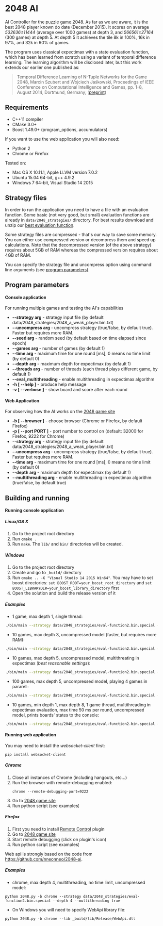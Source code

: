 # 2048 AI #

AI Controller for the puzzle [game 2048](https://gabrielecirulli.github.io/2048/). As far as we are aware, it is the best 2048 player known do date (December 2015). It scores on average *532636±11444* (average over 1000 games) at depth 3, and *566561±27164* (300 games) at depth 5. At depth 5 it achieves the tile 8k in 100%, 16k in 97%, and 32k in 60% of games. 

The program uses classical expectimax with a state evaluation function, which has been learned from scratch using a variant of temporal difference learning. The learning algorithm will be disclosed later, but this work extends our earlier one published as:

> Temporal Difference Learning of N-Tuple Networks for the Game 2048, Marcin Szubert and Wojciech Jaśkowski, Proceedings of IEEE Conference on Computational Intelligence and Games, pp. 1-8, August 2014, Dortmund, Germany, ([preprint](http://www.cs.put.poznan.pl/mszubert/pub/szubert2014cig.pdf "preprint"))


## Requirements ##

* C++11 compiler
* CMake 3.0+
* Boost 1.49.0+ (program_options, accumulators)

If you want to use the web application you will also need:

* Python 2
* Chrome or Firefox

Tested on:

* Mac OS X 10.11.1, Apple LLVM version 7.0.2
* Ubuntu 15.04 64-bit, g++ 4.9.2
* Windows 7 64-bit, Visual Studio 14 2015

## Strategy files ##

In order to run the application you need to have a file with an evaluation function. Some basic (not very good, but small) evaluation functions are already in ```data/2048_strategies/``` directory. For best results download and unzip our [best evaluation function](https://dl.dropboxusercontent.com/u/66539680/eval-function2.bin.special.zip).

Some strategy files are compressed - that's our way to save some memory. You can either use compressed version or decompress them and speed up calculations. Note that the decompressed version (of the above strategy) requires about 5GB of RAM whereas the compressed version requires about 4GB of RAM.

You can specify the strategy file and uncompress option using command line arguments (see [program parameters](#program-parameters)).

## Program parameters ##

#### Console application ####

For running multiple games and testing the AI's capabilities

+ **--strategy arg** - strategy input file (by default data/2048_strategies/2048_a_weak_player.bin.txt)
+ **--uncompress arg** - uncompress strategy (true/false, by default true). Faster but requires more RAM.
+ **--seed arg** - random seed (by default based on time elapsed since epoch)
+ **--games arg** - number of games (by default 1)
+ **--time arg** - maximum time for one round [ms], 0 means no time limit (by default 0)
+ **--depth arg** - maximum depth for expectimax (by default 1)
+ **--threads arg** - number of threads (each thread plays different game, by default 1)
+ **--eval_multithreading** - enable multithreading in expectimax algorithm
+ **-h [ --help ]** - produce help message
+ **-v [ --verbose ]** - show board and score after each round

#### Web Application ####

For observing how the AI works on the [2048 game site](http://gabrielecirulli.github.io/2048/)

+ **-b [ --browser ]** - choose browser (Chrome or Firefox, by default Firefox)
+ **-p [ --port PORT ]** - port number to control on (default: 32000 for Firefox, 9222 for Chrome)
+ **--strategy arg** - strategy input file (by default data/2048_strategies/2048_a_weak_player.bin.txt)
+ **--uncompress arg** - uncompress strategy (true/false, by default true). Faster but requires more RAM.
+ **--time arg** - maximum time for one round [ms], 0 means no time limit (by default 0)
+ **--depth arg** - maximum depth for expectimax (by default 1)
+ **--multithreading arg** - enable multithreading in expectimax algorithm (true/false, by default true)

## Building and running ##

#### Running console application ####

##### Linux/OS X #####

1. Go to the project root directory
2. Run ```cmake .```
3. Run ```make```. The ```lib/``` and ```bin/``` directories will be created.

##### Windows #####

1. Go to the project root directory
2. Create and go to ```_build/``` directory
3. Run ```cmake .. -G "Visual Studio 14 2015 Win64"```. You may have to set boost directories: ```set BOOST_ROOT=your_boost_root_directory``` and ```set BOOST_LIBRARYDIR=your_boost_library_directory``` first
4. Open the solution and build the release version of it

##### Examples #####

* 1 game, max depth 1, single thread:
```bash
./bin/main --strategy data/2048_strategies/eval-function2.bin.special --uncompress false
```
* 10 games, max depth 3, uncompressed model (faster, but requires more RAM):
```bash
./bin/main --strategy data/2048_strategies/eval-function2.bin.special --games 10 --depth 3
```
* 10 games, max depth 5, uncompressed model, multithreating in expectimax (*best reasonable settings*):
```bash
./bin/main --strategy data/2048_strategies/eval-function2.bin.special --games 10 --depth 5 --eval_multithreading
```
* 100 games, max depth 5, uncompressed model, playing 4 games in pararell:
```bash
./bin/main --strategy data/2048_strategies/eval-function2.bin.special --games 100 --depth 5 --threads 4
```
* 10 games, min depth 1, max depth 8, 1 game thread, multithreading in expectimax evaluation, max time 50 ms per round, uncompressed model, prints boards' states to the console:
```bash
./bin/main --strategy data/2048_strategies/eval-function2.bin.special --games 10 --depth 8 --time 50 --eval_multithreading  -v
```

#### Running web application ####

You may need to install the *websocket-client* first:
```
pip install websocket-client
```

##### Chrome #####

1. Close all instances of Chrome (including hangouts, etc...)
2. Run the browser with remote-debugging enabled:
    ```
    chrome --remote-debugging-port=9222
    ```
3. Go to [2048 game site](http://gabrielecirulli.github.io/2048/)
4. Run python script (see examples)

##### Firefox #####

1. First you need to install [Remote Control](https://addons.mozilla.org/pl/firefox/addon/remote-control/) plugin
2. Go to [2048 game site](http://gabrielecirulli.github.io/2048/)
3. Start remote debugging (click on plugin's icon)
4. Run python script (see examples)

Web api is strongly based on the code from https://github.com/nneonneo/2048-ai.

##### Examples #####

* chrome, max depth 4, multithreading, no time limit, uncompressed model:
```
python 2048.py -b chrome --strategy data/2048_strategies/eval-function2.bin.special --depth 4 --multithreading true
```

* On Windows you will need to specify WebApi library file:
```
python 2048.py -b chrome --lib _build/lib/Release/WebApi.dll
```
